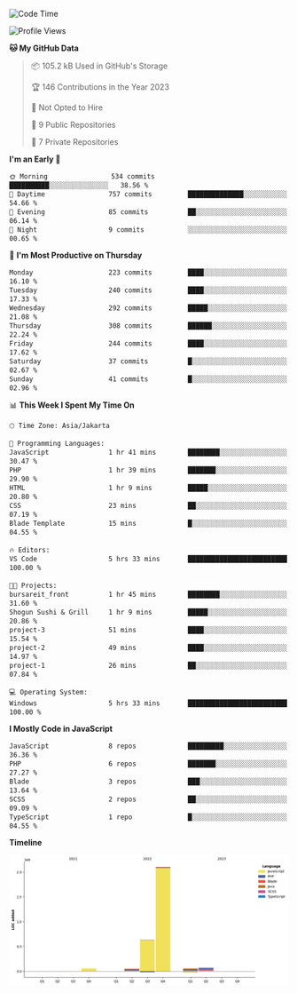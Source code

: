 <!--START_SECTION:waka-->
![Code Time](http://img.shields.io/badge/Code%20Time-106%20hrs%2028%20mins-blue)

![Profile Views](http://img.shields.io/badge/Profile%20Views-0-blue)

**🐱 My GitHub Data** 

> 📦 105.2 kB Used in GitHub's Storage 
 > 
> 🏆 146 Contributions in the Year 2023
 > 
> 🚫 Not Opted to Hire
 > 
> 📜 9 Public Repositories 
 > 
> 🔑 7 Private Repositories 
 > 
**I'm an Early 🐤** 

```text
🌞 Morning                534 commits         ██████████░░░░░░░░░░░░░░░   38.56 % 
🌆 Daytime                757 commits         ██████████████░░░░░░░░░░░   54.66 % 
🌃 Evening                85 commits          ██░░░░░░░░░░░░░░░░░░░░░░░   06.14 % 
🌙 Night                  9 commits           ░░░░░░░░░░░░░░░░░░░░░░░░░   00.65 % 
```
📅 **I'm Most Productive on Thursday** 

```text
Monday                   223 commits         ████░░░░░░░░░░░░░░░░░░░░░   16.10 % 
Tuesday                  240 commits         ████░░░░░░░░░░░░░░░░░░░░░   17.33 % 
Wednesday                292 commits         █████░░░░░░░░░░░░░░░░░░░░   21.08 % 
Thursday                 308 commits         ██████░░░░░░░░░░░░░░░░░░░   22.24 % 
Friday                   244 commits         ████░░░░░░░░░░░░░░░░░░░░░   17.62 % 
Saturday                 37 commits          █░░░░░░░░░░░░░░░░░░░░░░░░   02.67 % 
Sunday                   41 commits          █░░░░░░░░░░░░░░░░░░░░░░░░   02.96 % 
```


📊 **This Week I Spent My Time On** 

```text
🕑︎ Time Zone: Asia/Jakarta

💬 Programming Languages: 
JavaScript               1 hr 41 mins        ████████░░░░░░░░░░░░░░░░░   30.47 % 
PHP                      1 hr 39 mins        ███████░░░░░░░░░░░░░░░░░░   29.90 % 
HTML                     1 hr 9 mins         █████░░░░░░░░░░░░░░░░░░░░   20.80 % 
CSS                      23 mins             ██░░░░░░░░░░░░░░░░░░░░░░░   07.19 % 
Blade Template           15 mins             █░░░░░░░░░░░░░░░░░░░░░░░░   04.55 % 

🔥 Editors: 
VS Code                  5 hrs 33 mins       █████████████████████████   100.00 % 

🐱‍💻 Projects: 
bursareit_front          1 hr 45 mins        ████████░░░░░░░░░░░░░░░░░   31.60 % 
Shogun Sushi & Grill     1 hr 9 mins         █████░░░░░░░░░░░░░░░░░░░░   20.86 % 
project-3                51 mins             ████░░░░░░░░░░░░░░░░░░░░░   15.54 % 
project-2                49 mins             ████░░░░░░░░░░░░░░░░░░░░░   14.97 % 
project-1                26 mins             ██░░░░░░░░░░░░░░░░░░░░░░░   07.84 % 

💻 Operating System: 
Windows                  5 hrs 33 mins       █████████████████████████   100.00 % 
```

**I Mostly Code in JavaScript** 

```text
JavaScript               8 repos             █████████░░░░░░░░░░░░░░░░   36.36 % 
PHP                      6 repos             ███████░░░░░░░░░░░░░░░░░░   27.27 % 
Blade                    3 repos             ███░░░░░░░░░░░░░░░░░░░░░░   13.64 % 
SCSS                     2 repos             ██░░░░░░░░░░░░░░░░░░░░░░░   09.09 % 
TypeScript               1 repo              █░░░░░░░░░░░░░░░░░░░░░░░░   04.55 % 
```



**Timeline**

![Lines of Code chart](https://raw.githubusercontent.com/brstreet2/brstreet2/main/assets/bar_graph.png)


<!--END_SECTION:waka-->
